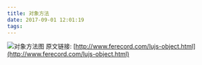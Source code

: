```yaml
---
title: 对象方法
date: 2017-09-01 12:01:19
tags:
---
```

<!-- more -->
![对象方法图](Object.png)
原文链接: [http://www.ferecord.com/lujs-object.html](http://www.ferecord.com/lujs-object.html)